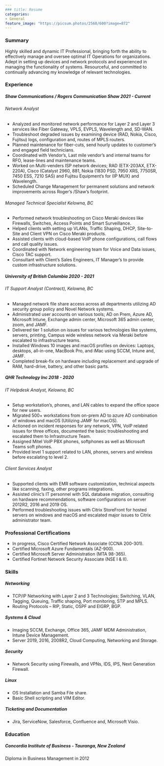 ```yaml
---
### title: Resume
categories:
- General
feature_image: "https://picsum.photos/2560/600?image=872"
---
```


### Summary
Highly skilled and dynamic IT Professional, bringing forth the ability to effectively manage and oversee
optimal IT Operations for organizations. Adept in setting up devices and network protocols and experienced
in managing the functionality of systems. Resourceful, and committed to continually advancing my
knowledge of relevant technologies.

### Experience
##### Shaw Communications / Rogers Communication Shaw 2021 - Current
###### Network Analyst
- Analyzed and monitored network performance for Layer 2 and Layer 3 services like Fiber Gateway, VPLS, EVPLS, Wavelength and, SD-WAN.
- Troubleshoot degraded issues by examining device (RAD, Nokia, Cisco, Fujitsu) logs, configuration and, routes of MPLS routers.
- Planned maintenance for fiber-cuts, send hourly updates to customer’s and engaged field technicians.
- Coordinated with Vendor’s, Last mile vendor’s and internal teams for RFO, lease-lines and maintenance teams.
- Worked on Multi-venders ISP network devices; RAD (ETX-203AX, ETX-220A), Cisco (Catalyst 2960, 881, Nokia (1830 PSD, 7950 XRS, 7750SR, 7450 ESS, 7210 SAS) and Fujitsu Equipment’s for (IP MUX) and Wavelength.
- Scheduled Change Management for permanent solutions and network improvements across Roger’s /Shaw’s footprint.
###### Managed Technical Specialist Kelowna, BC
- Performed network troubleshooting on Cisco Meraki devices like Firewalls, Switches, Access Points and Smart Surveillance.
- Helped clients with setting up VLANs, Traffic Shaping, DHCP, Site-to-Site and Client VPN on Cisco Meraki products.
- Assisted clients with cloud-based VoIP phone configurations, call flows and call quality issues.
- Coordinated with Network engineering team for Voice and Data issues, Cisco TAC support.
- Consultant with Client’s Sales Engineers, IT Manager’s to provide custom infrastructure solutions.

##### University of British Columbia 2020 - 2021
###### IT Support Analyst (Contract), Kelowna, BC
- Managed network file share access across all departments utilizing AD security group policy and Novel Network systems.
- Administrated user accounts on various tools; AD on Prem, Azure AD, Microsoft Intune, Exchange admin center, Microsoft 365 admin center, zoom, and JAMF.
- Delivered tier 1 solution on issues for various technologies like systems, servers, printing, Campus wide wireless network via Meraki before escalated to infrastructure teams.
- Installed Windows 10 images and macOS profiles on devices: Laptops, desktops, all-in-one, MacBook Pro, and iMac using SCCM, Intune and, JAMF.
- Completed break-fix on hardware including replacement and upgrade of RAM, hard-drive, battery, and other basic parts.

##### QHR Technology Inc 2018 - 2020
###### IT Helpdesk Analyst, Kelowna, BC
- Setup workstation’s, phones, and LAN cables to expand the office space for new users.
- Migrated 500+ workstations from on-prem AD to azure AD combination of windows and macOS (Utilizing JAMF for macOS).
- Actioned on incident responses for any network, VPN, VoIP related issues for three offices, documented the basic troubleshooting and escalated them to Infrastructure Team.
- Assigned Mitel VoIP PBX phones, softphones as well as Microsoft Teams soft phones.
- Provided level 1 support related to LAN, phones, servers and wireless before escalating to level 2.
###### Client Services Analyst
- Supported clients with EMR software customization, technical aspects like scanning, faxing, other programs integrations.
- Assisted clinic’s IT personnel with SQL database migration, consulting on hardware recommendations, software configurations on server 2012R2, 2016 and 2019 OS.
- Performed troubleshooting issues with Citrix StoreFront for hosted servers on windows and macOS and escalated major issues to Citrix administrator team.
  
### Professional Certifications
- In progress, Cisco Certified Network Associate (CCNA 200-301).
- Certified Microsoft Azure Fundamentals (AZ-900).
- Certified Microsoft Server Administration (MTA 98-365).
- Certified Fortinet Network Security Associate (NSE I & II).

### Skills

##### Networking
- TCP/IP Networking with Layer 2 and 3 Technologies; Switching, VLAN, Tagging, Queuing, Traffic shaping, Port monitoring, STP and MPLS.
- Routing Protocols – RIP, Static, OSPF and EIGRP, BGP.
  
##### Systems & Cloud
- Imaging SCCM, Exchange, Office 365, JAMF MDM Administration, Intune Device Management.
- Server 2019, 2016, 2008R2, Cloud Computing, Networking and Storage.
  
##### Security
- Network Security using Firewalls, and VPNs, IDS, IPS, Next Generation Firewall.

##### Linux
- OS Installation and Samba File share.
- Basic Shell scripting and VIM Editor.
  
##### Ticketing and Documentation
- Jira, ServiceNow, Salesforce, Confluence and, Microsoft Visio.

### Education
##### Concordia Institute of Business - Tauranga, New Zealand
Diploma in Business Management in 2012
